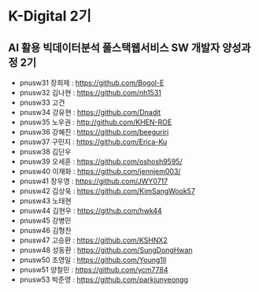 # K-Digital 2기 
## AI 활용 빅데이터분석 풀스택웹서비스 SW 개발자 양성과정 2기

+ pnusw31	장희제 : https://github.com/Bogol-E
+ pnusw32	김나현 : https://github.com/nh1531 
+ pnusw33	고건
+ pnusw34	강유현 : https://github.com/Dnadit
+ pnusw35	노우권 : http://github.com/KHEN-ROE
+ pnusw36	강혜진 : https://github.com/beeguriri
+ pnusw37	구민지 : https://github.com/Erica-Ku 
+ pnusw38	김단우
+ pnusw39	오세훈 : https://github.com/oshosh9595/
+ pnusw40	이재화 : https://github.com/jennjem003/
+ pnusw41	장우영 : https://github.com/JWY0717
+ pnusw42	김상욱 : https://github.com/KimSangWook57
+ pnusw43	노태현
+ pnusw44	김현우 : https://github.com/hwk44
+ pnusw45	강병민
+ pnusw46	김형찬
+ pnusw47	고승환 : https://github.com/KSHNX2
+ pnusw48	성동환 : https://github.com/SungDongHwan
+ pnusw50	조영일 : https://github.com/Young1ll
+ pnusw51	양철민 : https://github.com/ycm7784
+ pnusw53	박준영 : https://github.com/parkjunyeongg 
